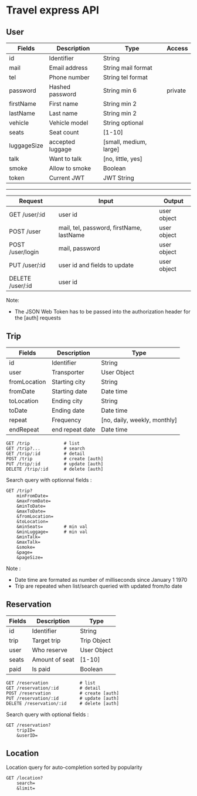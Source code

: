 # Travel express API

## User

Fields   |Description   |Type|Access
---------|--------------|---|---
id       |Identifier    |String
mail     |Email address |String mail format
tel      |Phone number  |String tel format
password |Hashed password|String min 6 | private
firstName|First name    |String min 2
lastName |Last name     |String min 2
vehicle  |Vehicle model |String optional
seats    |Seat count    |[1-10]
luggageSize|accepted luggage|[small, medium, large]
talk     |Want to talk  |[no, little, yes]
smoke    |Allow to smoke|Boolean
token    |Current JWT   |JWT String

---

Request|Input|Output
---|---|---
GET /user/:id|user id|user object
POST /user|mail, tel, password, firstName, lastName|user object
POST /user/login|mail, password|user object
PUT /user/:id|user id and fields to update|user object
DELETE /user/:id|user id|

Note:
- The JSON Web Token has to be passed into the authorization header for the [auth] requests

## Trip

Fields      |Description   |Type 
------------|--------------|---
id          |Identifier    |String
user        |Transporter   |User Object
fromLocation|Starting city |String
fromDate    |Starting date |Date time
toLocation  |Ending city   |String
toDate      |Ending date   |Date time
repeat      |Frequency     |[no, daily, weekly, monthly]
endRepeat   |end repeat date|Date time

```http
GET /trip             # list
GET /trip?...         # search
GET /trip/:id         # detail
POST /trip            # create [auth]
PUT /trip/:id         # update [auth]
DELETE /trip/:id      # delete [auth]
```

Search query with optionnal fields :

```http
GET /trip?
    minFromDate=
    &maxFromDate=
    &minToDate=
    &maxToDate=
    &fromLocation=
    &toLocation=
    &minSeats=        # min val
    &minLuggage=      # min val
    &minTalk=
    &maxTalk=
    &smoke=
    &page=
    &pageSize=
```

Note :
- Date time are formated as number of milliseconds since January 1 1970
- Trip are repeated when list/search queried with updated from/to date

## Reservation


Fields      |Description   |Type 
------------|--------------|---
id          |Identifier    |String
trip        |Target trip   |Trip Object
user        |Who reserve   |User Object
seats       |Amount of seat|[1-10]
paid        |Is paid       | Boolean

```http
GET /reservation            # list
GET /reservation/:id        # detail
POST /reservation           # create [auth]
PUT /reservation/:id        # update [auth]
DELETE /reservation/:id     # delete [auth]
```

Search query with optional fields :

```http
GET /reservation?
    tripID=
    &userID=
```

## Location

Location query for auto-completion sorted by popularity

```http
GET /location?
    search=
    &limit=
```